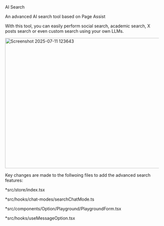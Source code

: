 AI Search

An advanced AI search tool based on Page Assist

With this tool, you can easily perform social search, academic search, X posts search or even custom search using your own LLMs.

<img width="911" height="427" alt="Screenshot 2025-07-11 123643" src="https://github.com/user-attachments/assets/7819e7a4-fd48-46c8-bc4a-fe9fc4a40efe" />


Key changes are made to the follwoing files to add the advanced search features:

*src/store/index.tsx

*src/hooks/chat-modes/searchChatMode.ts

*src/components/Option/Playground/PlaygroundForm.tsx

*src/hooks/useMessageOption.tsx 

